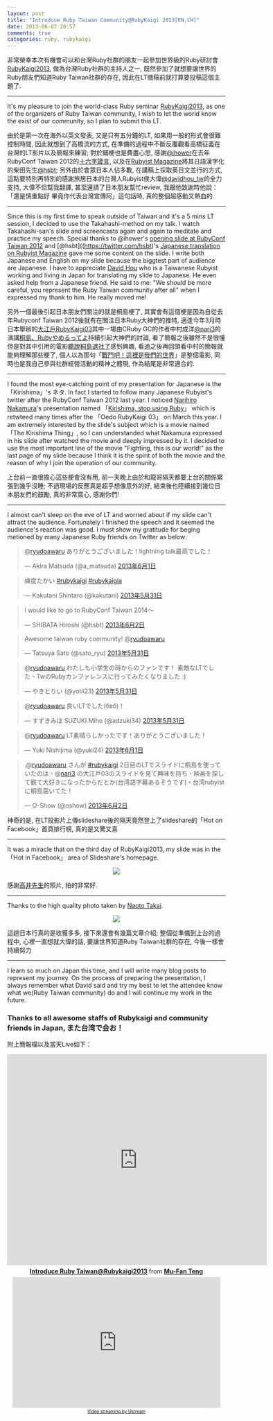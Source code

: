```yaml
---
layout: post
title: "Introduce Ruby Taiwan Community@RubyKaigi 2013[EN,CH]"
date: 2013-06-07 20:57
comments: true
categories: ruby, rubykaigi
---
```


非常榮幸本次有機會可以和台灣Ruby社群的朋友一起參加世界級的Ruby研討會[RubyKaigi2013](http://rubykaigi.org/2013), 做為台灣Ruby社群的主持人之一, 既然參加了就想要讓世界的Ruby朋友們知道Ruby Taiwan社群的存在, 因此在LT徵稿前就打算要投稿這個主題了.
***
It's my pleasure to join the world-class Ruby seminar [RubyKaigi2013](http://rubykaigi.org/2013), as one of the organizers of Ruby Taiwan community, I wish to let the world know the exist of our community, so I plan to submit this LT.


由於是第一次在海外以英文發表, 又是只有五分鐘的LT, 如果用一般的形式會很難控制時間, 因此就想到了高橋流的方式, 在準備的過程中不斷反覆觀看高橋征義在台灣的LT影片以及簡報來練習; 對於鋪梗也是費盡心思, 感謝[@ihower](https://twitter.com/ihower)在去年RubyConf Taiwan 2012的[十六字箴言](http://www.slideshare.net/ihower/rubyconf-taiwan-2012-opening-closing), 以及在[Rubyist Magazine](http://magazine.rubyist.net/?0041-RubyTaiwan2012)將其日語漢字化的柴田先生[@hsbt](https://twitter.com/hsbt); 另外由於會眾日本人佔多數, 在講稿上採取英日文並行的方式, 這點要特別再特別的感謝旅居日本的台灣人Rubyist侯大偉[@davidhou_tw](https://twitter.com/davidhou_tw)的全力支持, 大偉不但幫我翻譯, 甚至還請了日本朋友幫忙review, 我跟他致謝時他說：「還是慎重點好 畢竟你代表台灣宣傳阿」這句話時, 真的整個超感動又熱血的.
***
Since this is my first time to speak outside of Taiwan and it's a 5 mins LT session, I decided to use the Takahashi-method on my talk. I watch Takahashi-san's slide and screencasts again and again to meditate and practice my speech. Special thanks to @ihower's [opening slide at RubyConf Taiwan 2012](http://www.slideshare.net/ihower/rubyconf-taiwan-2012-opening-closing) and [@hsbt]((https://twitter.com/hsbt)'s [Japanese translation on Rubyist Magazine](http://magazine.rubyist.net/?0041-RubyTaiwan2012) gave me some content on the slide. I write both Japanese and English on my slide because the biggtest part of audience are Japanese. I have to appreciate [David Hou](https://twitter.com/davidhou_tw) who is a Taiwanese Rubyist working and living in Japan for translating my slide to Japanese. He even asked help from a Japanese friend. He said to me: "We should be more careful, you represent the Ruby Taiwan community after all" when I expressed my thank to him. He really moved me!

另外一個最後引起日本朋友們關注的就是桐島梗了, 其實會有這個梗是因為自從去年Rubyconf Taiwan 2012後就有在關注日本Ruby大神們的推特, 適逢今年3月時日本舉辦的[大江戶RubyKaigi03](http://magazine.rubyist.net/?0042-OoedoRubyKaigi03Report)其中一場由CRuby GC的作者中村成洋[@nari3](https://twitter.com/nari3)的演講[桐島、Rubyやめるってよ](http://www.slideshare.net/authorNari/ruby-17269278)持續引起大神們的討論, 看了簡報之後雖然不是很懂但是對其中引用的電影[聽說桐島退社了](http://www.ghfff.org.tw/program/content.aspx?id=521)感到興趣, 看過之後再回頭看中村的簡報就能夠理解那些梗了, 個人以為那句「[戰鬥吧！這裡是我們的世界](http://imgur.com/Z8m9zkn)」是整個電影, 同時也是我自己參與社群經營活動的精神之體現, 作為結尾是非常適合的.
***
I found the most eye-catching point of my presentation for Japanese is the 「Kirishima」's ネタ. In fact I started to follow many Japanese Rubyist's twitter after the RubyConf Taiwan 2012 last year. I noticed [Narihiro Nakamura](https://twitter.com/nari3)'s presentation named 「[Kirishima, stop using Ruby](http://www.slideshare.net/authorNari/ruby-17269278)」 which is retwteed many times after the 「Oedo RubyKaigi 03」 on March this year. I am extremely interested by the slide's subject which is a movie named 「The Kirishima Thing」, so I can  understanded what Nakamura expressed in his slide after watched the movie and deeply impressed by it. I decided to use the most important line of the movie "Fighting, this is our world!" as the last page of my slide because I think it is the spirit of both the movie and the reason of why I join the operation of our community.

上台前一直很擔心這些梗會沒有用, 前一天晚上由於和龍哥隔天都要上台的關係緊張到幾乎沒睡; 不過現場的反應真是超乎想像意外的好, 結束後也陸續接到幾位日本朋友們的鼓勵, 真的非常窩心, 感謝你們!
***
I almost can't sleep on the eve of LT and worried about if my slide can't attract the audience. Fortunately I finished the speech and it seemed the audience's reaction was good. I must show my gratitude for beging metioned by many Japanese Ruby friends on Twitter as below:  

<blockquote class="twitter-tweet" data-conversation="none" lang="zh-tw"><p>@<a href="https://twitter.com/ryudoawaru">ryudoawaru</a> ありがとうございました！lightning talk最高でした！</p>&mdash; Akira Matsuda (@a_matsuda) <a href="https://twitter.com/a_matsuda/status/340776485826740225">2013年6月1日</a></blockquote>
<blockquote class="twitter-tweet" lang="zh-tw"><p>練度たかい <a href="https://twitter.com/search/%23rubykaigi">#rubykaigi</a> <a href="https://twitter.com/search/%23rubykaigia">#rubykaigia</a></p>&mdash; Kakutani Shintaro (@kakutani) <a href="https://twitter.com/kakutani/status/340393348638601216">2013年5月31日</a></blockquote>
<blockquote class="twitter-tweet" lang="zh-tw"><p>I would like to go to RubyConf Taiwan 2014〜</p>&mdash; SHIBATA Hiroshi (@hsbt) <a href="https://twitter.com/hsbt/status/341113796158439424">2013年6月2日</a></blockquote>
<blockquote class="twitter-tweet" lang="zh-tw"><p>Awesome taiwan ruby community! @<a href="https://twitter.com/ryudoawaru">ryudoawaru</a></p>&mdash; Tatsuya Sato (@sato_ryu) <a href="https://twitter.com/sato_ryu/status/340393351146778624">2013年5月31日</a></blockquote>
<blockquote class="twitter-tweet" data-conversation="none" lang="zh-tw"><p>@<a href="https://twitter.com/ryudoawaru">ryudoawaru</a> わたしも小学生の時からのファンです！ 素敵なLTでした、TwのRubyカンファレンスに行ってみたくなりました :)</p>&mdash; やきとりい (@yotii23) <a href="https://twitter.com/yotii23/status/340406791693279233">2013年5月31日</a></blockquote>
<blockquote class="twitter-tweet" lang="zh-tw"><p>@<a href="https://twitter.com/ryudoawaru">ryudoawaru</a> 良いLTでした(бвб)！</p>&mdash; すずきみほ SUZUKI Miho (@adzuki34) <a href="https://twitter.com/adzuki34/status/340393460668432384">2013年5月31日</a></blockquote>
<blockquote class="twitter-tweet" lang="zh-tw"><p>@<a href="https://twitter.com/ryudoawaru">ryudoawaru</a> LT素晴らしかったです！ありがとうございました！</p>&mdash; Yuki Nishijima (@yuki24) <a href="https://twitter.com/yuki24/status/340784167895838720">2013年6月1日</a></blockquote>
<blockquote class="twitter-tweet" lang="zh-tw"><p>.@<a href="https://twitter.com/ryudoawaru">ryudoawaru</a> さんが <a href="https://twitter.com/search/%23rubykaigi">#rubykaigi</a> 2日目のLTでスライドに桐島を使っていたのは、@<a href="https://twitter.com/nari3">nari3</a> の大江戸03のスライドを見て興味を持ち、映画を探して観て大好きになったからだとか(台湾語字幕あるそうです)。台湾rubyistに桐島届いてた！</p>&mdash; O-Show (@oshow) <a href="https://twitter.com/oshow/status/341110877375840256">2013年6月2日</a></blockquote>
<script async src="//platform.twitter.com/widgets.js" charset="utf-8"></script>

神奇的是, 在LT投影片上傳slideshare後的隔天竟然登上了slideshare的「Hot on Facebook」首頁排行榜, 真的是又驚又喜
***
It was a miracle that on the third day of RubyKaigi2013, my slide was in the 「Hot in Facebook」 area of Slideshare's homepage.

<center><img src="http://i.imgur.com/rN7xNwl.png" style="max-width:720px;" /></center>

感謝[高井先生](https://twitter.com/takai)的照片, 拍的非常好.
***
Thanks to the high quality photo taken by [Naoto Takai](https://twitter.com/takai).

<center><img src="http://farm6.staticflickr.com/5469/8905326085_5f217d6665_c.jpg"/></center>

這趟日本行真的是收獲多多, 接下來還會有幾篇文章介紹; 整個從準備到上台的過程中, 心裡一直想就大偉的話, 要讓世界知道Ruby Taiwan社群的存在, 今後一樣會持續努力
***
I learn so much on Japan this time, and I will write many blog posts to represent my journey. On the process of preparing the presentation, I always remember what David said and try my best to let the attendee know what we(Ruby Taiwan community) do and I will continue my work in the future.

### Thanks to all awesome staffs of Rubykaigi and community friends in Japan, また台湾で会お！

附上簡報檔以及當天Live如下：
<center>
<iframe src="http://www.slideshare.net/slideshow/embed_code/22236968?rel=0" width="597" height="486" frameborder="0" marginwidth="0" marginheight="0" scrolling="no" style="border:1px solid #CCC;border-width:1px 1px 0;margin-bottom:5px" allowfullscreen webkitallowfullscreen mozallowfullscreen> </iframe> <div style="margin-bottom:5px"> <strong> <a href="http://www.slideshare.net/ryudoawaru/introduce-ruby-taiwanrubykaigi2013" title="Introduce Ruby Taiwan@Rubykaigi2013" target="_blank">Introduce Ruby Taiwan@Rubykaigi2013</a> </strong> from <strong><a href="http://www.slideshare.net/ryudoawaru" target="_blank">Mu-Fan Teng</a></strong> </div>
<iframe width="480" height="302" src="http://www.ustream.tv/embed/recorded/33573701/highlight/367455?v=3&amp;wmode=direct" scrolling="no" frameborder="0" style="border: 0px none transparent;">    </iframe>
<br /><a href="http://www.ustream.tv/" style="padding: 2px 0px 4px; width: 400px; background: #ffffff; display: block; color: #000000; font-weight: normal; font-size: 10px; text-decoration: underline; text-align: center;" target="_blank">Video streaming by Ustream</a>
</center>